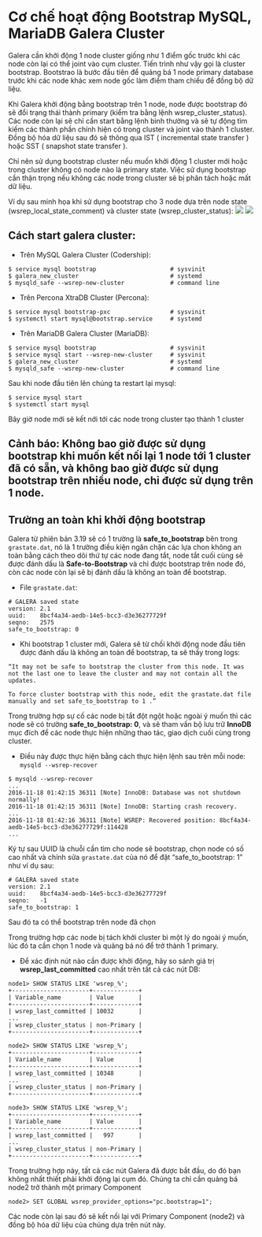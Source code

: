 # Cơ chế hoạt động Bootstrap MySQL, MariaDB Galera Cluster

Galera cần khởi động 1 node cluster giống như 1 điểm gốc trước khi các node còn lại có thể joint vào cụm cluster. Tiến trình như vậy gọi là cluster bootstrap. Bootstrao là bước đầu tiên để quảng bá 1 node primary database trước khi các node khác xem node gốc làm điểm tham chiếu để đồng bộ dữ liệu.

Khi Galera khởi động bằng bootstrap trên 1 node, node được bootstrap đó sẽ đổi trạng thái thành primary (kiểm tra bằng lệnh wsrep_cluster_status). Các node còn lại sẽ chỉ cần start bằng lệnh bình thường và sẽ tự động  tìm kiếm các thành phần chính hiện có trong cluster và joint vào thành 1 cluster. Đồng bộ hóa dữ liệu sau đó sẽ thông qua IST ( incremental state transfer ) hoặc SST ( snapshot state transfer ).

Chỉ nên sử dụng bootstrap cluster nếu muốn khởi động 1 cluster mới hoặc trong cluster không có node nào là primary state.
Việc sử dụng bootstrap cần thận trọng nếu không các node trong cluster sẽ bị phân tách hoặc mất dữ liệu.

Ví dụ sau minh họa khi sử dụng bootstrap cho 3 node dựa trên node state (wsrep_local_state_comment) và cluster state (wsrep_cluster_status):
<img src="https://i.imgur.com/1yfK6Nh.png">
<img src="https://i.imgur.com/n0VgmuQ.png">

## Cách start galera cluster:

- Trên MySQL Galera Cluster (Codership):
```
$ service mysql bootstrap                     # sysvinit
$ galera_new_cluster                          # systemd
$ mysqld_safe --wsrep-new-cluster             # command line
```
- Trên Percona XtraDB Cluster (Percona):
```
$ service mysql bootstrap-pxc                 # sysvinit
$ systemctl start mysql@bootstrap.service     # systemd
```
- Trên MariaDB Galera Cluster (MariaDB):
```
$ service mysql bootstrap                     # sysvinit
$ service mysql start --wsrep-new-cluster     # sysvinit
$ galera_new_cluster                          # systemd
$ mysqld_safe --wsrep-new-cluster             # command line
```

Sau khi node đầu tiên lên chúng ta restart lại mysql:
```
$ service mysql start
$ systemctl start mysql
```

Bây giờ node mới sẽ kết nới tới các node trong cluster tạo thành 1 cluster

## Cảnh báo: Không bao giờ được sử dụng bootstrap khi muốn kết nối lại 1 node tới 1 cluster đã có sẵn, và không bao giờ được sử dụng bootstrap trên nhiều node, chỉ được sử dụng trên 1 node.

## Trường an toàn khi khởi động bootstrap

Galera từ phiên bản 3.19 sẽ có 1 trường là **safe_to_bootstrap** bên trong `grastate.dat`, nó là 1 trường điều kiện ngăn chặn các lựa chon không an toàn bằng cách theo dõi thứ tự các node đang tắt, node tắt cuối cùng sẽ được đánh dấu là **Safe-to-Bootstrap** và chỉ được bootstrap trên node đó, còn các node còn lại sẽ bị đánh dấu là không an toàn để bootstrap.

- File `grastate.dat`:
```
# GALERA saved state
version: 2.1
uuid:    8bcf4a34-aedb-14e5-bcc3-d3e36277729f
seqno:   2575
safe_to_bootstrap: 0
```
- Khi bootstrap 1 cluster mới, Galera sẽ từ chối khởi động node đầu tiên được đánh dấu là không an toàn để bootstrap, ta sẽ thấy trong logs:
```
“It may not be safe to bootstrap the cluster from this node. It was not the last one to leave the cluster and may not contain all the updates.

To force cluster bootstrap with this node, edit the grastate.dat file manually and set safe_to_bootstrap to 1 .”
```

Trong trường hợp sự cố các node bị tắt đột ngột hoặc ngoài ý muốn thì các node sẽ có trường **safe_to_bootstrap: 0**, và sẽ tham vấn bộ lưu trữ **InnoDB** mục đích để các node thực hiện những thao tác, giao dịch cuối cùng trong cluster. 

- Điều này được thực hiện bằng cách thực hiện lệnh sau trên mỗi node: `mysqld --wsrep-recover`
```
$ mysqld --wsrep-recover
...
2016-11-18 01:42:15 36311 [Note] InnoDB: Database was not shutdown normally!
2016-11-18 01:42:15 36311 [Note] InnoDB: Starting crash recovery.
...
2016-11-18 01:42:16 36311 [Note] WSREP: Recovered position: 8bcf4a34-aedb-14e5-bcc3-d3e36277729f:114428
...
```

Ký tự sau UUID là chuỗi cần tìm cho node sẽ bootstrap, chọn node có số cao nhất và chỉnh sửa `grastate.dat` của nó để đặt “safe_to_bootstrap: 1”  như ví dụ sau:
```
# GALERA saved state
version: 2.1
uuid:    8bcf4a34-aedb-14e5-bcc3-d3e36277729f
seqno:   -1
safe_to_bootstrap: 1
```
Sau đó ta có thể bootstrap trên node đã chọn

Trong trường hợp các node bị tách khởi cluster bì một lý do ngoài ý muốn, lúc đó ta cần chọn 1 node và quảng bá nó để trở thành 1 primary.

- Để xác định nút nào cần được khởi động, hãy so sánh giá trị **wsrep_last_committed** cao nhất trên tất cả các nút DB:
```
node1> SHOW STATUS LIKE 'wsrep_%';
+----------------------+-------------+
| Variable_name        | Value       |
+----------------------+-------------+
| wsrep_last_committed | 10032       |
...
| wsrep_cluster_status | non-Primary |
+----------------------+-------------+
```
```
node2> SHOW STATUS LIKE 'wsrep_%';
+----------------------+-------------+
| Variable_name        | Value       |
+----------------------+-------------+
| wsrep_last_committed | 10348       |
...
| wsrep_cluster_status | non-Primary |
+----------------------+-------------+
```
```
node3> SHOW STATUS LIKE 'wsrep_%';
+----------------------+-------------+
| Variable_name        | Value       |
+----------------------+-------------+
| wsrep_last_committed |   997       |
...
| wsrep_cluster_status | non-Primary |
+----------------------+-------------+
```
Trong trường hợp này, tất cả các nút Galera đã được bắt đầu, do đó bạn không nhất thiết phải khởi động lại cụm đó. Chúng ta chỉ cần quảng bá node2 trở thành một primary Component

`node2> SET GLOBAL wsrep_provider_options="pc.bootstrap=1";`

Các node còn lại sau đó sẽ kết nối lại với Primary Component (node2) và đồng bộ hóa dữ liệu của chúng dựa trên nút này.
